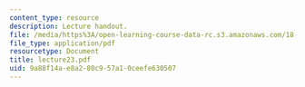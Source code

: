 ```yaml
---
content_type: resource
description: Lecture handout.
file: /media/https%3A/open-learning-course-data-rc.s3.amazonaws.com/18-330-introduction-to-numerical-analysis-spring-2004/9a88f14ae8a280c957a10ceefe630507_lecture23.pdf
file_type: application/pdf
resourcetype: Document
title: lecture23.pdf
uid: 9a88f14a-e8a2-80c9-57a1-0ceefe630507
---
```

